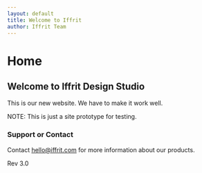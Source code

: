 ```yaml
---
layout: default
title: Welcome to Iffrit
author: Iffrit Team
---
```


# Home

## Welcome to Iffrit Design Studio

This is our new website. We have to make it work well.

NOTE: This is just a site prototype for testing.

### Support or Contact

Contact hello@iffrit.com for more information about our products.

Rev 3.0